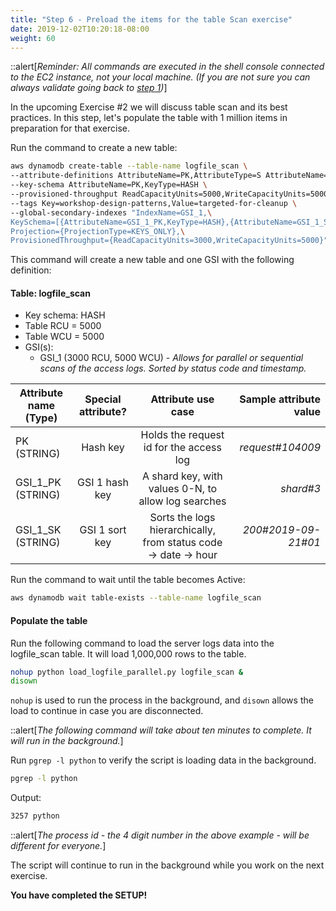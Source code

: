 ```yaml
---
title: "Step 6 - Preload the items for the table Scan exercise"
date: 2019-12-02T10:20:18-08:00
weight: 60
---
```


::alert[_Reminder: All commands are executed in the shell console connected to the EC2 instance, not your local machine. (If you are not sure you can always validate going back to [step 1](/design-patterns/setup/step1.html))_]

In the upcoming Exercise #2 we will discuss table scan and its best practices. In this step, let's populate the table with 1 million items in preparation for that exercise.

Run the command to create a new table:

```bash
aws dynamodb create-table --table-name logfile_scan \
--attribute-definitions AttributeName=PK,AttributeType=S AttributeName=GSI_1_PK,AttributeType=S AttributeName=GSI_1_SK,AttributeType=S \
--key-schema AttributeName=PK,KeyType=HASH \
--provisioned-throughput ReadCapacityUnits=5000,WriteCapacityUnits=5000 \
--tags Key=workshop-design-patterns,Value=targeted-for-cleanup \
--global-secondary-indexes "IndexName=GSI_1,\
KeySchema=[{AttributeName=GSI_1_PK,KeyType=HASH},{AttributeName=GSI_1_SK,KeyType=RANGE}],\
Projection={ProjectionType=KEYS_ONLY},\
ProvisionedThroughput={ReadCapacityUnits=3000,WriteCapacityUnits=5000}"
```

This command will create a new table and one GSI with the following definition:

#### Table: logfile_scan

- Key schema: HASH
- Table RCU = 5000
- Table WCU = 5000
- GSI(s):
  - GSI_1 (3000 RCU, 5000 WCU) - _Allows for parallel or sequential scans of the access logs. Sorted by status code and timestamp._

| Attribute name (Type) | Special attribute? |                       Attribute use case                        | Sample attribute value |
| --------------------- | :----------------: | :-------------------------------------------------------------: | ---------------------: |
| PK (STRING)           |      Hash key      |             Holds the request id for the access log             |       _request#104009_ |
| GSI_1_PK (STRING)     |   GSI 1 hash key   |       A shard key, with values 0-N, to allow log searches       |              _shard#3_ |
| GSI_1_SK (STRING)     |   GSI 1 sort key   | Sorts the logs hierarchically, from status code -> date -> hour |    _200#2019-09-21#01_ |

Run the command to wait until the table becomes Active:

```bash
aws dynamodb wait table-exists --table-name logfile_scan
```

#### Populate the table

Run the following command to load the server logs data into the logfile_scan table. It will load 1,000,000 rows to the table.

```bash
nohup python load_logfile_parallel.py logfile_scan &
disown
```

`nohup` is used to run the process in the background, and `disown` allows the load to continue in case you are disconnected.

::alert[_The following command will take about ten minutes to complete. It will run in the background._]

Run `pgrep -l python` to verify the script is loading data in the background.

```bash
pgrep -l python
```

Output:

```txt
3257 python
```

::alert[_The process id - the 4 digit number in the above example - will be different for everyone._]

The script will continue to run in the background while you work on the next exercise.

**You have completed the SETUP!**
